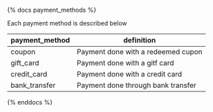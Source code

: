 {% docs payment_methods %}

Each payment method is described below

| payment_method | definition                                       |
|----------------|--------------------------------------------------|
| coupon         | Payment done with a redeemed cupon               |
| gift_card      | Payment done with a gitf card                    |
| credit_card    | Payment done with a credit card                  |
| bank_transfer  | Payment done through bank transfer               |
   
{% enddocs %}